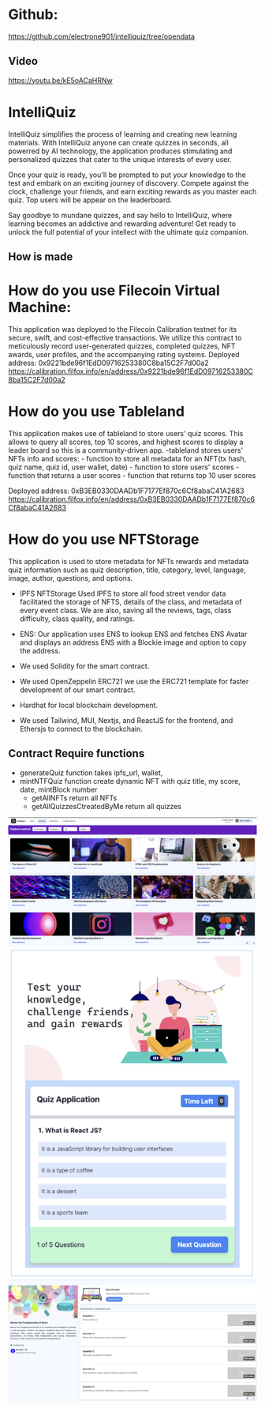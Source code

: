 # Github:

https://github.com/electrone901/intelliquiz/tree/opendata

## Video

https://youtu.be/kE5oACaHRNw

# IntelliQuiz

IntelliQuiz simplifies the process of learning and creating new learning materials. With IntelliQuiz anyone can create quizzes in seconds, all powerred by AI technology, the application produces stimulating and personalized quizzes that cater to the unique interests of every user.

Once your quiz is ready, you'll be prompted to put your knowledge to the test and embark on an exciting journey of discovery. Compete against the clock, challenge your friends, and earn exciting rewards as you master each quiz. Top users will be appear on the leaderboard.

Say goodbye to mundane quizzes, and say hello to IntelliQuiz, where learning becomes an addictive and rewarding adventure! Get ready to unlock the full potential of your intellect with the ultimate quiz companion.

## How is made

# How do you use Filecoin Virtual Machine:

This application was deployed to the Filecoin Calibration testnet for its secure, swift, and cost-effective transactions. We utilize this contract to meticulously record user-generated quizzes, completed quizzes, NFT awards, user profiles, and the accompanying rating systems.
Deployed address: 0x9221bde96f1EdD09716253380C8ba15C2F7d00a2
https://calibration.filfox.info/en/address/0x9221bde96f1EdD09716253380C8ba15C2F7d00a2

# How do you use Tableland

This application makes use of tableland to
store users' quiz scores. This allows to query all scores, top 10 scores, and highest scores to display a leader board so this is a community-driven app.
-tableland stores users' NFTs info and scores: - function to store all metadata for an NFT(tx hash, quiz name, quiz id, user wallet, date) - function to store users' scores - function that returns a user scores - function that returns top 10 user scores

Deployed address: 0xB3EB0330DAADb1F7177Ef870c6Cf8abaC41A2683
https://calibration.filfox.info/en/address/0xB3EB0330DAADb1F7177Ef870c6Cf8abaC41A2683

# How do you use NFTStorage

This application is used to store metadata for NFTs rewards and metadata quiz information such as quiz description, title, category, level, language, image, author, questions, and options.

- IPFS NFTStorage Used IPFS to store all food street vendor data facilitated the storage of NFTS, details of the class, and metadata of every event class. We are also, saving all the reviews, tags, class difficulty, class quality, and ratings.

- ENS: Our application uses ENS to lookup ENS and fetches ENS Avatar and displays an address ENS with a Blockie image and option to copy the address.
- We used Solidity for the smart contract.

- We used OpenZeppelin ERC721 we use the ERC721 template for faster development of our smart contract.

- Hardhat for local blockchain development.

- We used Tailwind, MUI, Nextjs, and ReactJS for the frontend, and Ethersjs to connect to the blockchain.

## Contract Require functions

- generateQuiz function takes ipfs_url, wallet,
- mintNTFQuiz function create dynamic NFT with quiz title, my score, date, mintBlock number
  - getAllNFTs return all NFTs
  - getAllQuizzesCtreatedByMe return all quizzes

![Dashboard preview](https://raw.githubusercontent.com/electrone901/intelliquiz/881726a1612413c089377ac7023ca0b776efbdc6/2.png)
![Quiz preview](https://raw.githubusercontent.com/electrone901/intelliquiz/881726a1612413c089377ac7023ca0b776efbdc6/main.png)
![Details](https://raw.githubusercontent.com/electrone901/intelliquiz/881726a1612413c089377ac7023ca0b776efbdc6/1.png)
